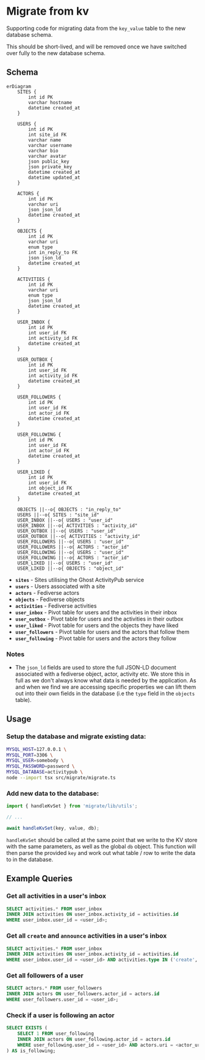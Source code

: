 # Migrate from kv

Supporting code for migrating data from the `key_value` table to the new database
schema.

This should be short-lived, and will be removed once we have switched over fully
to the new database schema.

## Schema

```mermaid
erDiagram
    SITES {
        int id PK
        varchar hostname
        datetime created_at
    }

    USERS {
        int id PK
        int site_id FK
        varchar name
        varchar username
        varchar bio
        varchar avatar
        json public_key
        json private_key
        datetime created_at
        datetime updated_at
    }

    ACTORS {
        int id PK
        varchar uri
        json json_ld
        datetime created_at
    }

    OBJECTS {
        int id PK
        varchar uri
        enum type
        int in_reply_to FK
        json json_ld
        datetime created_at
    }

    ACTIVITIES {
        int id PK
        varchar uri
        enum type
        json json_ld
        datetime created_at
    }

    USER_INBOX {
        int id PK
        int user_id FK
        int activity_id FK
        datetime created_at
    }

    USER_OUTBOX {
        int id PK
        int user_id FK
        int activity_id FK
        datetime created_at
    }

    USER_FOLLOWERS {
        int id PK
        int user_id FK
        int actor_id FK
        datetime created_at
    }

    USER_FOLLOWING {
        int id PK
        int user_id FK
        int actor_id FK
        datetime created_at
    }

    USER_LIKED {
        int id PK
        int user_id FK
        int object_id FK
        datetime created_at
    }

    OBJECTS ||--o{ OBJECTS : "in_reply_to"
    USERS ||--o{ SITES : "site_id"
    USER_INBOX ||--o{ USERS : "user_id"
    USER_INBOX ||--o{ ACTIVITIES : "activity_id"
    USER_OUTBOX ||--o{ USERS : "user_id"
    USER_OUTBOX ||--o{ ACTIVITIES : "activity_id"
    USER_FOLLOWERS ||--o{ USERS : "user_id"
    USER_FOLLOWERS ||--o{ ACTORS : "actor_id"
    USER_FOLLOWING ||--o{ USERS : "user_id"
    USER_FOLLOWING ||--o{ ACTORS : "actor_id"
    USER_LIKED ||--o{ USERS : "user_id"
    USER_LIKED ||--o{ OBJECTS : "object_id"
```

- **`sites`** - Sites utilising the Ghost ActivityPub service  
- **`users`** - Users associated with a site
- **`actors`** - Fediverse actors
- **`objects`** - Fediverse objects
- **`activities`** - Fediverse activities
- **`user_inbox`** - Pivot table for users and the activities in their inbox
- **`user_outbox`** - Pivot table for users and the activities in their outbox
- **`user_liked`** - Pivot table for users and the objects they have liked
- **`user_followers`** - Pivot table for users and the actors that follow them
- **`user_following`** - Pivot table for users and the actors they follow

### Notes

- The `json_ld` fields are used to store the full JSON-LD document associated with
  a fediverse object, actor, activity etc. We store this in full as we don't always
  know what data is needed by the application. As and when we find we are accessing
  specific properties we can lift them out into their own fields in the database
  (i.e the `type` field in the `objects` table).

## Usage

### Setup the database and migrate existing data:

```bash
MYSQL_HOST=127.0.0.1 \
MYSQL_PORT=3306 \
MYSQL_USER=somebody \
MYSQL_PASSWORD=password \
MYSQL_DATABASE=activitypub \
node --import tsx src/migrate/migrate.ts
```

### Add new data to the database:

```js
import { handleKvSet } from 'migrate/lib/utils';

// ...

await handleKvSet(key, value, db);
```

`handleKvSet` should be called at the same point that we write to the KV store
with the same parameters, as well as the global `db` object. This function will
then parse the provided `key` and work out what table / row to write the data to
in the database.

## Example Queries

### Get all activities in a user's inbox

```sql
SELECT activities.* FROM user_inbox
INNER JOIN activities ON user_inbox.activity_id = activities.id
WHERE user_inbox.user_id = <user_id>;
```

### Get all `create` and `announce` activities in a user's inbox

```sql
SELECT activities.* FROM user_inbox
INNER JOIN activities ON user_inbox.activity_id = activities.id
WHERE user_inbox.user_id = <user_id> AND activities.type IN ('create', 'announce');
```

### Get all followers of a user

```sql
SELECT actors.* FROM user_followers
INNER JOIN actors ON user_followers.actor_id = actors.id
WHERE user_followers.user_id = <user_id>;
```

### Check if a user is following an actor

```sql
SELECT EXISTS (
    SELECT 1 FROM user_following
    INNER JOIN actors ON user_following.actor_id = actors.id
    WHERE user_following.user_id = <user_id> AND actors.uri = <actor_uri>
) AS is_following;
```
